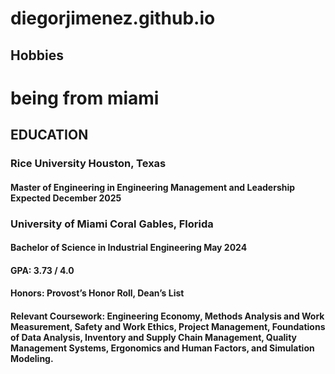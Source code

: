 # diegorjimenez.github.io

## Hobbies
# being from miami

## EDUCATION
### Rice University Houston, Texas
#### Master of Engineering in Engineering Management and Leadership Expected December 2025
### University of Miami Coral Gables, Florida
#### Bachelor of Science in Industrial Engineering May 2024
#### GPA: 3.73 / 4.0
#### Honors: Provost’s Honor Roll, Dean’s List
#### Relevant Coursework: Engineering Economy, Methods Analysis and Work Measurement, Safety and Work Ethics, Project Management, Foundations of Data Analysis, Inventory and Supply Chain Management, Quality Management Systems, Ergonomics and Human Factors, and Simulation Modeling.
